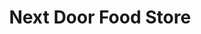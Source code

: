 ---
title: "Next Door Food Store"
url: /mount-pleasant/next-door-food-store-east-remus-road/
shop: convenience
---